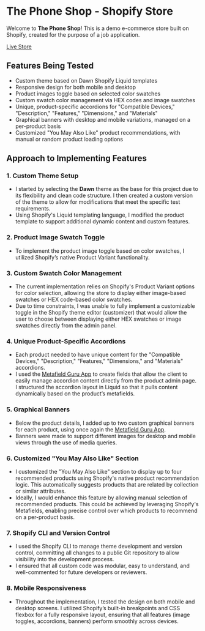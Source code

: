 # The Phone Shop - Shopify Store

Welcome to **The Phone Shop**! This is a demo e-commerce store built on Shopify, created for the purpose of a job application.

[Live Store](https://eb48b2-35.myshopify.com/)

## Features Being Tested
- Custom theme based on Dawn Shopify Liquid templates
- Responsive design for both mobile and desktop
- Product images toggle based on selected color swatches
- Custom swatch color management via HEX codes and image swatches
- Unique, product-specific accordions for "Compatible Devices," "Description," "Features," "Dimensions," and "Materials"
- Graphical banners with desktop and mobile variations, managed on a per-product basis
- Customized "You May Also Like" product recommendations, with manual or random product loading options


## Approach to Implementing Features

### 1. **Custom Theme Setup**
   - I started by selecting the **Dawn** theme as the base for this project due to its flexibility and clean code structure. I then created a custom version of the theme to allow for modifications that meet the specific test requirements.
   - Using Shopify's Liquid templating language, I modified the product template to support additional dynamic content and custom features.

### 2. **Product Image Swatch Toggle**
   - To implement the product image toggle based on color swatches, I utilized Shopify’s native Product Variant functionality.

### 3. **Custom Swatch Color Management**
   - The current implementation relies on Shopify's Product Variant options for color selection, allowing the store to display either image-based swatches or HEX code-based color swatches.
   - Due to time constraints, I was unable to fully implement a customizable toggle in the Shopify theme editor (customizer) that would allow the user to choose between displaying either HEX swatches or image swatches directly from the admin panel.

### 4. **Unique Product-Specific Accordions**
   - Each product needed to have unique content for the "Compatible Devices," "Description," "Features," "Dimensions," and "Materials" accordions.
   - I used the [Metafield Guru App](https://apps.shopify.com/metafields-editor-2?search_id=8be6e8f2-b212-460f-b322-374318dc96a2&surface_detail=metafields+guru&surface_inter_position=1&surface_intra_position=5&surface_type=search) to create fields that allow the client to easily manage accordion content directly from the product admin page. I structured the accordion layout in Liquid so that it pulls content dynamically based on the product’s metafields.

### 5. **Graphical Banners**
   - Below the product details, I added up to two custom graphical banners for each product, using once again the [Metafield Guru App](https://apps.shopify.com/metafields-editor-2?search_id=8be6e8f2-b212-460f-b322-374318dc96a2&surface_detail=metafields+guru&surface_inter_position=1&surface_intra_position=5&surface_type=search).
   - Banners were made to support different images for desktop and mobile views through the use of media queries.

### 6. **Customized "You May Also Like" Section**
  - I customized the "You May Also Like" section to display up to four recommended products using Shopify's native product recommendation logic. This automatically suggests products that are related by collection or similar attributes.
  - Ideally, I would enhance this feature by allowing manual selection of recommended products. This could be achieved by leveraging Shopify's Metafields, enabling precise control over which products to recommend on a per-product basis.

### 7. **Shopify CLI and Version Control**
   - I used the Shopify CLI to manage theme development and version control, committing all changes to a public Git repository to allow visibility into the development process.
   - I ensured that all custom code was modular, easy to understand, and well-commented for future developers or reviewers.

### 8. **Mobile Responsiveness**
   - Throughout the implementation, I tested the design on both mobile and desktop screens. I utilized Shopify’s built-in breakpoints and CSS flexbox for a fully responsive layout, ensuring that all features (image toggles, accordions, banners) perform smoothly across devices.

